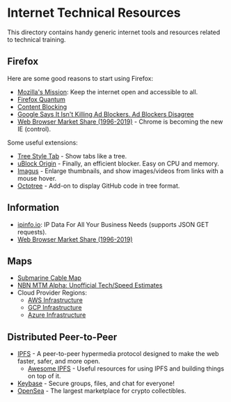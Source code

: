 # Internet Technical Resources

This directory contains handy generic internet tools and resources related to technical training.

## Firefox

Here are some good reasons to start using Firefox:

* [Mozilla's Mission](https://www.mozilla.org/en-US/about/): Keep the internet open and accessible to all.
* [Firefox Quantum](https://blog.mozilla.org/blog/2017/11/14/introducing-firefox-quantum/)
* [Content Blocking](https://support.mozilla.org/en-US/kb/content-blocking)
* [Google Says It Isn't Killing Ad Blockers. Ad Blockers Disagree](https://www.wired.com/story/google-chrome-ad-blockers-extensions-api/)
* [Web Browser Market Share (1996-2019)](https://www.youtube.com/watch?v=es9DNe0l0Qo) - Chrome is becoming the new IE (control).

Some useful extensions:

* [Tree Style Tab](https://addons.mozilla.org/en-US/firefox/addon/tree-style-tab/) - Show tabs like a tree.
* [uBlock Origin](https://addons.mozilla.org/en-US/firefox/addon/ublock-origin/) - Finally, an efficient blocker. Easy on CPU and memory.
* [Imagus](https://addons.mozilla.org/en-US/firefox/addon/imagus/) - Enlarge thumbnails, and show images/videos from links with a mouse hover.
* [Octotree](https://addons.mozilla.org/en-US/firefox/addon/octotree/) - Add-on to display GitHub code in tree format.

## Information

* [ipinfo.io](https://ipinfo.io/): IP Data For All Your Business Needs (supports JSON GET requests).
* [Web Browser Market Share (1996-2019)](https://www.youtube.com/watch?v=es9DNe0l0Qo)

## Maps

* [Submarine Cable Map](https://www.submarinecablemap.com/)
* [NBN MTM Alpha: Unofficial Tech/Speed Estimates](http://nbnmtm.australiaeast.cloudapp.azure.com/)
* Cloud Provider Regions:
  * [AWS Infrastructure](https://www.infrastructure.aws/)
  * [GCP Infrastructure](https://cloud.google.com/about/locations/#regions-tab)
  * [Azure Infrastructure](https://azure.microsoft.com/en-au/global-infrastructure/regions/)

## Distributed Peer-to-Peer
* [IPFS](https://ipfs.io/) - A peer-to-peer hypermedia protocol designed to make the web faster, safer, and more open.
  * [Awesome IPFS](https://github.com/ipfs/awesome-ipfs) - Useful resources for using IPFS and building things on top of it.
* [Keybase](https://keybase.io/) - Secure groups, files, and chat for everyone!
* [OpenSea](https://opensea.io/) - The largest marketplace for crypto collectibles.


